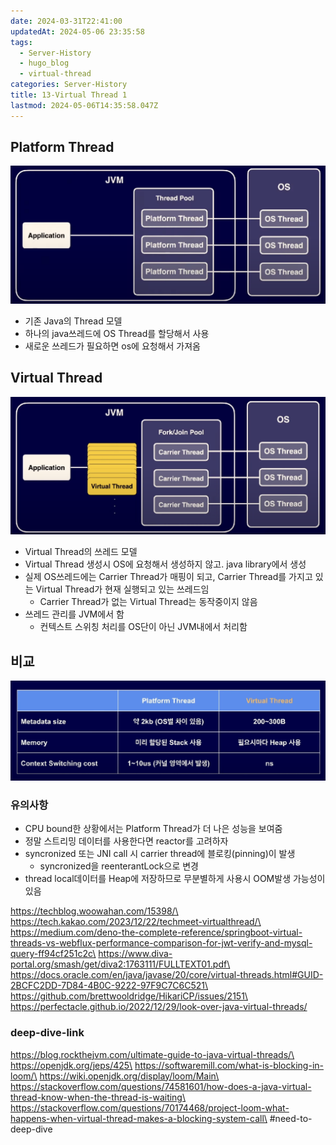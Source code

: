 ```yaml
---
date: 2024-03-31T22:41:00
updatedAt: 2024-05-06 23:35:58
tags:
  - Server-History
  - hugo_blog
  - virtual-thread
categories: Server-History
title: 13-Virtual Thread 1
lastmod: 2024-05-06T14:35:58.047Z
---
```

## Platform Thread

![Pasted image 20231223233300](/image/real-resource-image/Pasted%20image%2020231223233300.png)

* 기존 Java의 Thread 모델
* 하나의 java쓰레드에 OS Thread를 할당해서 사용
* 새로운 쓰레드가 필요하면 os에 요청해서 가져옴

## Virtual Thread

![Pasted image 20231223233244](/image/real-resource-image/Pasted%20image%2020231223233244.png)

* Virtual Thread의 쓰레드 모델
* Virtual Thread 생성시 OS에 요청해서 생성하지 않고. java library에서 생성
* 실제 OS쓰레드에는 Carrier Thread가 매핑이 되고, Carrier Thread를 가지고 있는  Virtual Thread가 현재 실행되고 있는 쓰레드임
  * Carrier Thread가 없는 Virtual Thread는 동작중이지 않음
* 쓰레드 관리를 JVM에서 함
  * 컨텍스트 스위칭 처리를 OS단이 아닌 JVM내에서 처리함

## 비교

![Pasted image 20231223233119](/image/real-resource-image/Pasted%20image%2020231223233119.png)

### 유의사항

* CPU bound한 상황에서는 Platform Thread가 더 나은 성능을 보여줌
* 정말 스트리밍 데이터를 사용한다면 reactor를 고려하자
* syncronized 또는 JNI call 시  carrier thread에 블로킹(pinning)이 발생
  * syncronized을 reenterantLock으로 변경
* thread local데이터를 Heap에 저장하므로 무분별하게 사용시 OOM발생 가능성이 있음

https://techblog.woowahan.com/15398/\
https://tech.kakao.com/2023/12/22/techmeet-virtualthread/\
https://medium.com/deno-the-complete-reference/springboot-virtual-threads-vs-webflux-performance-comparison-for-jwt-verify-and-mysql-query-ff94cf251c2c\
https://www.diva-portal.org/smash/get/diva2:1763111/FULLTEXT01.pdf\
https://docs.oracle.com/en/java/javase/20/core/virtual-threads.html#GUID-2BCFC2DD-7D84-4B0C-9222-97F9C7C6C521\
https://github.com/brettwooldridge/HikariCP/issues/2151\
https://perfectacle.github.io/2022/12/29/look-over-java-virtual-threads/

### deep-dive-link

https://blog.rockthejvm.com/ultimate-guide-to-java-virtual-threads/\
https://openjdk.org/jeps/425\
https://softwaremill.com/what-is-blocking-in-loom/\
https://wiki.openjdk.org/display/loom/Main\
https://stackoverflow.com/questions/74581601/how-does-a-java-virtual-thread-know-when-the-thread-is-waiting\
https://stackoverflow.com/questions/70174468/project-loom-what-happens-when-virtual-thread-makes-a-blocking-system-call\
\#need-to-deep-dive
